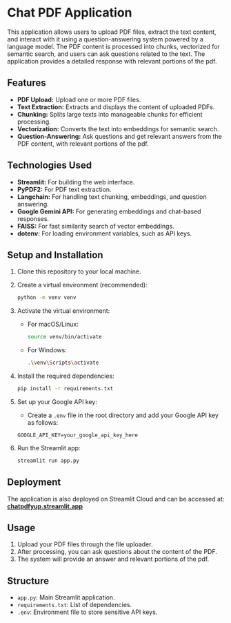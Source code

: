 # Chat PDF Application

This application allows users to upload PDF files, extract the text content, and interact with it using a question-answering system powered by a language model.
The PDF content is processed into chunks, vectorized for semantic search, and users can ask questions related to the text. 
The application provides a detailed response with relevant portions of the pdf.

## Features

- **PDF Upload:** Upload one or more PDF files.
- **Text Extraction:** Extracts and displays the content of uploaded PDFs.
- **Chunking:** Splits large texts into manageable chunks for efficient processing.
- **Vectorization:** Converts the text into embeddings for semantic search.
- **Question-Answering:** Ask questions and get relevant answers from the PDF content, with  relevant portions of the pdf.

## Technologies Used

- **Streamlit:** For building the web interface.
- **PyPDF2:** For PDF text extraction.
- **Langchain:** For handling text chunking, embeddings, and question answering.
- **Google Gemini API:** For generating embeddings and chat-based responses.
- **FAISS:** For fast similarity search of vector embeddings.
- **dotenv:** For loading environment variables, such as API keys.

## Setup and Installation

1. Clone this repository to your local machine.
2. Create a virtual environment (recommended):

    ```bash
    python -m venv venv
    ```

3. Activate the virtual environment:

    - For macOS/Linux:

      ```bash
      source venv/bin/activate
      ```

    - For Windows:

      ```bash
      .\venv\Scripts\activate
      ```

4. Install the required dependencies:

    ```bash
    pip install -r requirements.txt
    ```

5. Set up your Google API key:
   - Create a `.env` file in the root directory and add your Google API key as follows:

    ```
    GOOGLE_API_KEY=your_google_api_key_here
    ```

6. Run the Streamlit app:

    ```bash
    streamlit run app.py
    ```

## Deployment

The application is also deployed on Streamlit Cloud and can be accessed at:  
**[chatpdfyup.streamlit.app]((https://chatpdfyup.streamlit.app))**

## Usage

1. Upload your PDF files through the file uploader.
2. After processing, you can ask questions about the content of the PDF.
3. The system will provide an answer and relevant portions of the pdf.

## Structure

- `app.py`: Main Streamlit application.
- `requirements.txt`: List of dependencies.
- `.env`: Environment file to store sensitive API keys.
